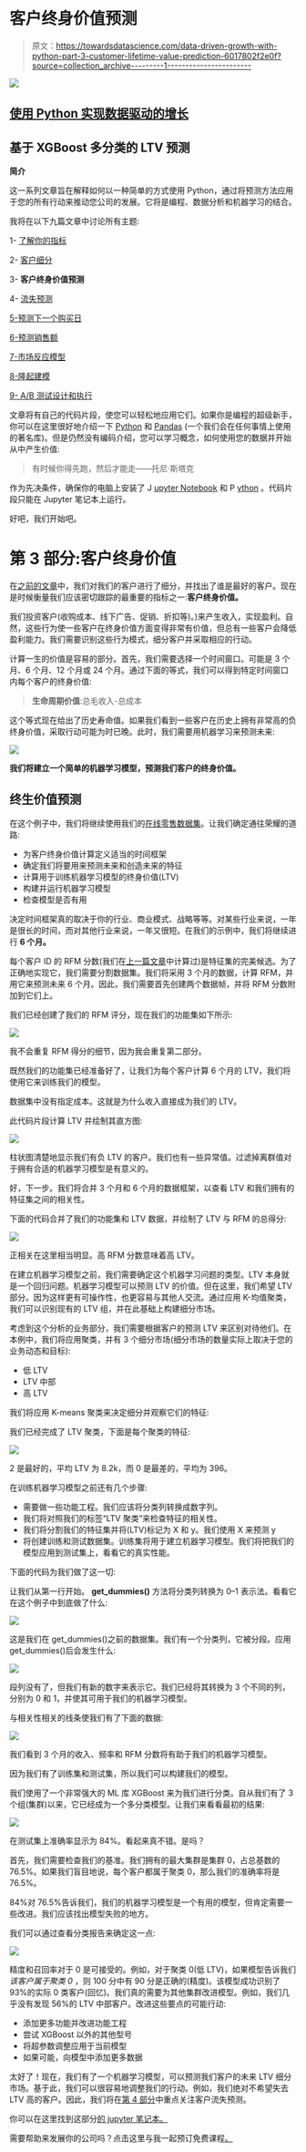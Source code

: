 # 客户终身价值预测

> 原文：<https://towardsdatascience.com/data-driven-growth-with-python-part-3-customer-lifetime-value-prediction-6017802f2e0f?source=collection_archive---------1----------------------->

![](img/d785a4a866ae3ad909dc9c3f0489e47e.png)

## [使用 Python 实现数据驱动的增长](https://towardsdatascience.com/tagged/data-driven-growth)

## 基于 XGBoost 多分类的 LTV 预测

**简介**

这一系列文章旨在解释如何以一种简单的方式使用 Python，通过将预测方法应用于您的所有行动来推动您公司的发展。它将是编程、数据分析和机器学习的结合。

我将在以下九篇文章中讨论所有主题:

1- [了解你的指标](/data-driven-growth-with-python-part-1-know-your-metrics-812781e66a5b?source=post_page---------------------------)

2- [客户细分](/data-driven-growth-with-python-part-2-customer-segmentation-5c019d150444?source=post_page---------------------------)

3- **客户终身价值预测**

4- [流失预测](/churn-prediction-3a4a36c2129a?source=post_page---------------------------)

[5-预测下一个购买日](/predicting-next-purchase-day-15fae5548027?source=post_page---------------------------)

[6-预测销售额](/predicting-sales-611cb5a252de?source=post_page---------------------------)

[7-市场反应模型](/market-response-models-baf9f9913298)

[8-隆起建模](/uplift-modeling-e38f96b1ef60)

[9- A/B 测试设计和执行](/a-b-testing-design-execution-6cf9e27c6559)

文章将有自己的代码片段，使您可以轻松地应用它们。如果你是编程的超级新手，你可以在这里很好地介绍一下 [Python](https://www.kaggle.com/learn/python?source=post_page---------------------------) 和 [Pandas](https://www.kaggle.com/learn/pandas?source=post_page---------------------------) (一个我们会在任何事情上使用的著名库)。但是仍然没有编码介绍，您可以学习概念，如何使用您的数据并开始从中产生价值:

> 有时候你得先跑，然后才能走——托尼·斯塔克

作为先决条件，确保你的电脑上安装了 J [upyter Notebook](https://jupyter.readthedocs.io/en/latest/install.html?source=post_page---------------------------) 和 P [ython](https://www.python.org/downloads/?source=post_page---------------------------) 。代码片段只能在 Jupyter 笔记本上运行。

好吧，我们开始吧。

# 第 3 部分:客户终身价值

在[之前的文章](https://medium.com/@karamanbk/data-driven-growth-with-python-part-2-customer-segmentation-5c019d150444)中，我们对我们的客户进行了细分，并找出了谁是最好的客户。现在是时候衡量我们应该密切跟踪的最重要的指标之一:**客户终身价值。**

我们投资客户(收购成本、线下广告、促销、折扣等)。)来产生收入，实现盈利。自然，这些行为使一些客户在终身价值方面变得非常有价值，但总有一些客户会降低盈利能力。我们需要识别这些行为模式，细分客户并采取相应的行动。

计算一生的价值是容易的部分。首先，我们需要选择一个时间窗口。可能是 3 个月、6 个月、12 个月或 24 个月。通过下面的等式，我们可以得到特定时间窗口内每个客户的终身价值:

> **生命周期价值**:总毛收入-总成本

这个等式现在给出了历史寿命值。如果我们看到一些客户在历史上拥有非常高的负终身价值，采取行动可能为时已晚。此时，我们需要用机器学习来预测未来:

![](img/9ef8c9c824cd98d839374a5dcc5469a6.png)

**我们将建立一个简单的机器学习模型，预测我们客户的终身价值。**

## 终生价值预测

在这个例子中，我们将继续使用我们的[在线零售数据集](https://www.kaggle.com/vijayuv/onlineretail)。让我们确定通往荣耀的道路:

*   为客户终身价值计算定义适当的时间框架
*   确定我们将要用来预测未来和创造未来的特征
*   计算用于训练机器学习模型的终身价值(LTV)
*   构建并运行机器学习模型
*   检查模型是否有用

决定时间框架真的取决于你的行业、商业模式、战略等等。对某些行业来说，一年是很长的时间，而对其他行业来说，一年又很短。在我们的示例中，我们将继续进行 **6 个月。**

每个客户 ID 的 RFM 分数(我们在[上一篇文章](https://medium.com/@karamanbk/data-driven-growth-with-python-part-2-customer-segmentation-5c019d150444)中计算过)是特征集的完美候选。为了正确地实现它，我们需要分割数据集。我们将采用 3 个月的数据，计算 RFM，并用它来预测未来 6 个月。因此，我们需要首先创建两个数据帧，并将 RFM 分数附加到它们上。

我们已经创建了我们的 RFM 评分，现在我们的功能集如下所示:

![](img/72625de55d873b056ab48ae02d3b131a.png)

我不会重复 RFM 得分的细节，因为我会重复第二部分。

既然我们的功能集已经准备好了，让我们为每个客户计算 6 个月的 LTV，我们将使用它来训练我们的模型。

数据集中没有指定成本。这就是为什么收入直接成为我们的 LTV。

此代码片段计算 LTV 并绘制其直方图:

![](img/b54f9554aee53843f15577871ddfe691.png)

柱状图清楚地显示我们有负 LTV 的客户。我们也有一些异常值。过滤掉离群值对于拥有合适的机器学习模型是有意义的。

好，下一步。我们将合并 3 个月和 6 个月的数据框架，以查看 LTV 和我们拥有的特征集之间的相关性。

下面的代码合并了我们的功能集和 LTV 数据，并绘制了 LTV 与 RFM 的总得分:

![](img/7bedbc557430ee309303a7313f57eeab.png)

正相关在这里相当明显。高 RFM 分数意味着高 LTV。

在建立机器学习模型之前，我们需要确定这个机器学习问题的类型。LTV 本身就是一个回归问题。机器学习模型可以预测 LTV 的价值。但在这里，我们希望 LTV 部分。因为这样更有可操作性，也更容易与其他人交流。通过应用 K-均值聚类，我们可以识别现有的 LTV 组，并在此基础上构建细分市场。

考虑到这个分析的业务部分，我们需要根据客户的预测 LTV 来区别对待他们。在本例中，我们将应用聚类，并有 3 个细分市场(细分市场的数量实际上取决于您的业务动态和目标):

*   低 LTV
*   LTV 中部
*   高 LTV

我们将应用 K-means 聚类来决定细分并观察它们的特征:

我们已经完成了 LTV 聚类，下面是每个聚类的特征:

![](img/b96322df1323bb81c8e2899fda7e15af.png)

2 是最好的，平均 LTV 为 8.2k，而 0 是最差的，平均为 396。

在训练机器学习模型之前还有几个步骤:

*   需要做一些功能工程。我们应该将分类列转换成数字列。
*   我们将对照我们的标签“LTV 聚类”来检查特征的相关性。
*   我们将分割我们的特征集并将(LTV)标记为 X 和 y。我们使用 X 来预测 y
*   将创建训练和测试数据集。训练集将用于建立机器学习模型。我们将把我们的模型应用到测试集上，看看它的真实性能。

下面的代码为我们做了这一切:

让我们从第一行开始。 **get_dummies()** 方法将分类列转换为 0–1 表示法。看看它在这个例子中到底做了什么:

![](img/98459c3ff98e36fc028f0acf324c2de7.png)

这是我们在 get_dummies()之前的数据集。我们有一个分类列，它被分段。应用 get_dummies()后会发生什么:

![](img/46cebcf23fddd9475fba7dc28ae5c8d4.png)

段列没有了，但我们有新的数字来表示它。我们已经将其转换为 3 个不同的列，分别为 0 和 1，并使其可用于我们的机器学习模型。

与相关性相关的线条使我们有了下面的数据:

![](img/c8648a27df3396284d34c3391e43dcaa.png)

我们看到 3 个月的收入、频率和 RFM 分数将有助于我们的机器学习模型。

因为我们有了训练集和测试集，所以我们可以构建我们的模型。

我们使用了一个非常强大的 ML 库 XGBoost 来为我们进行分类。自从我们有了 3 个组(集群)以来，它已经成为一个多分类模型。让我们来看看最初的结果:

![](img/57c6d4e02315984c5c841ae6b48a011e.png)

在测试集上准确率显示为 84%。看起来真不错。是吗？

首先，我们需要检查我们的基准。我们拥有的最大集群是集群 0，占总基数的 76.5%。如果我们盲目地说，每个客户都属于聚类 0，那么我们的准确率将是 76.5%。

84%对 76.5%告诉我们，我们的机器学习模型是一个有用的模型，但肯定需要一些改进。我们应该找出模型失败的地方。

我们可以通过查看分类报告来确定这一点:

![](img/561303a56593fcd4e9362296fc710431.png)

精度和召回率对于 0 是可接受的。例如，对于聚类 0(低 LTV)，如果模型告诉我们*该客户属于聚类 0* ，则 100 分中有 90 分是正确的(精度)。该模型成功识别了 93%的实际 0 类客户(回忆)。我们真的需要为其他集群改进模型。例如，我们几乎没有发现 56%的 LTV 中部客户。改进这些要点的可能行动:

*   添加更多功能并改进功能工程
*   尝试 XGBoost 以外的其他型号
*   将超参数调整应用于当前模型
*   如果可能，向模型中添加更多数据

太好了！现在，我们有了一个机器学习模型，可以预测我们客户的未来 LTV 细分市场。基于此，我们可以很容易地调整我们的行动。例如，我们绝对不希望失去 LTV 高的客户。因此，我们将在[第 4 部分](/churn-prediction-3a4a36c2129a)中重点关注客户流失预测。

你可以在这里找到这部分[的 jupyter 笔记本。](https://gist.github.com/karamanbk/29983fdf5572a838f53163a6010b14f9)

需要帮助来发展你的公司吗？点击这里与我一起预订免费课程[。](https://app.growthmentor.com/mentors/baris-karaman)